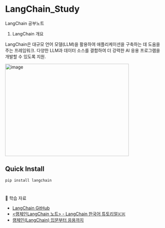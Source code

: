# **LangChain_Study**

LangChain 공부노트 

1. LangChain 개요

LangChain은 대규모 언어 모델(LLM)을 활용하여 애플리케이션을 구축하는 데 도움을 주는 프레임워크. 다양한 LLM과 데이터 소스를 결합하여 더 강력한 AI 응용 프로그램을 개발할 수 있도록 지원.

<img src="https://github.com/user-attachments/assets/5a1fd566-dbd2-4539-bf08-b61aefa072a0" width="400" height="300" alt="image">

## **Quick Install**

```python
pip install langchain
```

#

📌 학습 자료
- [LangChain GitHub](https://github.com/langchain-ai/langchain)
- [<랭체인LangChain 노트> - LangChain 한국어 튜토리얼🇰🇷](https://wikidocs.net/book/14314)
- [랭체인(LangChain) 입문부터 응용까지](https://wikidocs.net/book/14473)

